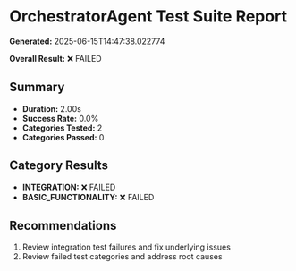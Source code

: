 # OrchestratorAgent Test Suite Report

**Generated:** 2025-06-15T14:47:38.022774

**Overall Result:** ❌ FAILED

## Summary

- **Duration:** 2.00s
- **Success Rate:** 0.0%
- **Categories Tested:** 2
- **Categories Passed:** 0

## Category Results

- **INTEGRATION:** ❌ FAILED
- **BASIC_FUNCTIONALITY:** ❌ FAILED

## Recommendations

1. Review integration test failures and fix underlying issues
2. Review failed test categories and address root causes
